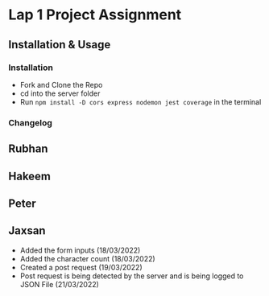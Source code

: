 # Lap 1 Project Assignment

## Installation & Usage

### Installation

* Fork and Clone the Repo
* cd into the server folder
* Run `npm install -D cors express nodemon jest coverage` in the terminal  

### Changelog
## Rubhan
## Hakeem
## Peter
## Jaxsan

* Added the form inputs (18/03/2022)
* Added the character count (18/03/2022)
* Created a post request (19/03/2022)
* Post request is being detected by the server and is being logged to JSON File (21/03/2022)